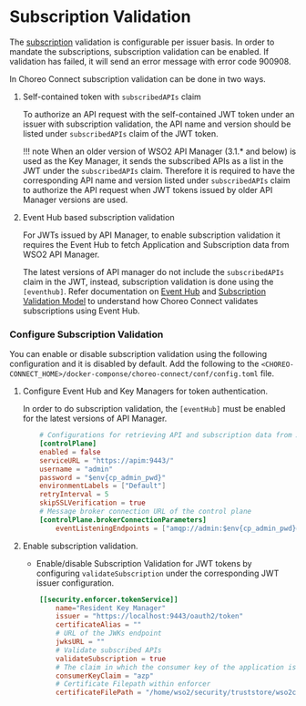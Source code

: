 # Subscription Validation

The [subscription]({{base_path}}/learn/consume-api/manage-subscription/subscribe-to-an-api/) validation is configurable per issuer basis. In order to mandate the subscriptions, subscription validation can be enabled.
If validation has failed, it will send an error message with error code 900908.

In Choreo Connect subscription validation can be done in two ways.

1. Self-contained token with `subscribedAPIs` claim
    
    To authorize an API request with the self-contained JWT token under an issuer with subscription validation, the API name and version should be listed under `subscribedAPIs` claim of the JWT token.
    
    !!! note
        When an older version of WSO2 API Manager (3.1.* and below) is used as the Key Manager, it sends the subscribed APIs as a list in the JWT under the `subscribedAPIs` claim. Therefore it is required to have the corresponding API name and version listed under `subscribedAPIs` claim to authorize the API request when JWT tokens issued by older API Manager versions are used. 

2. Event Hub based subscription validation

    For JWTs issued by API Manager, to enable subscription validation it requires the Event Hub to fetch Application and Subscription data from WSO2 API Manager.

    The latest versions of API manager do not include the `subscribedAPIs` claim in the JWT, instead, subscription validation is done using the `[eventhub]`. Refer documentation on [Event Hub]({{base_path}}/deploy-and-publish/deploy-on-gateway/choreo-connect/concepts/event-hub/) and [Subscription Validation Model]({{base_path}}/deploy-and-publish/deploy-on-gateway/choreo-connect/concepts/subscription-validation/) to understand how Choreo Connect validates subscriptions using Event Hub.

### Configure Subscription Validation

You can enable or disable subscription validation using the following configuration and it is disabled by default. Add the following to the `<CHOREO-CONNECT_HOME>/docker-componse/choreo-connect/conf/config.toml` file.

1. Configure Event Hub and Key Managers for token authentication.

    In order to do subscription validation, the `[eventHub]` must be enabled for the latest versions of API Manager. 

    ```toml
        # Configurations for retrieving API and subscription data from API Manager.
        [controlPlane]
        enabled = false
        serviceURL = "https://apim:9443/"
        username = "admin"
        password = "$env{cp_admin_pwd}"
        environmentLabels = ["Default"]
        retryInterval = 5
        skipSSLVerification = true
        # Message broker connection URL of the control plane
        [controlPlane.brokerConnectionParameters]
            eventListeningEndpoints = ["amqp://admin:$env{cp_admin_pwd}@apim:5672?retries='10'&connectdelay='30'"]
    ```

2. Enable subscription validation.

    - Enable/disable Subscription Validation for JWT tokens by configuring `validateSubscription` under the corresponding JWT issuer configuration.

    ```toml 
        [[security.enforcer.tokenService]]
            name="Resident Key Manager"
            issuer = "https://localhost:9443/oauth2/token"
            certificateAlias = ""
            # URL of the JWKs endpoint
            jwksURL = ""
            # Validate subscribed APIs
            validateSubscription = true
            # The claim in which the consumer key of the application is coming
            consumerKeyClaim = "azp"
            # Certificate Filepath within enforcer
            certificateFilePath = "/home/wso2/security/truststore/wso2carbon.pem"
    ```
